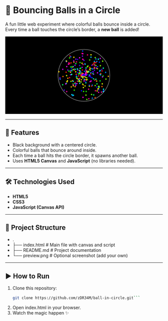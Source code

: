 # 🎨 Bouncing Balls in a Circle

A fun little web experiment where colorful balls bounce inside a circle.  
Every time a ball touches the circle’s border, a **new ball** is added!  

![Preview](preview.png) 

---

## 🚀 Features
- Black background with a centered circle.
- Colorful balls that bounce around inside.
- Each time a ball hits the circle border, it spawns another ball.
- Uses **HTML5 Canvas** and **JavaScript** (no libraries needed).

---

## 🛠️ Technologies Used
- **HTML5**
- **CSS3**
- **JavaScript (Canvas API)**

---

## 📂 Project Structure
-   .
-   ├── index.html # Main file with canvas and script
-   ├── README.md # Project documentation
-   └── preview.png # Optional screenshot (add your own)
---

## ▶️ How to Run
1. Clone this repository:
   ```bash
   git clone https://github.com/zDR34M/ball-in-circle.git```
2. Open index.html in your browser.
3. Watch the magic happen ✨
